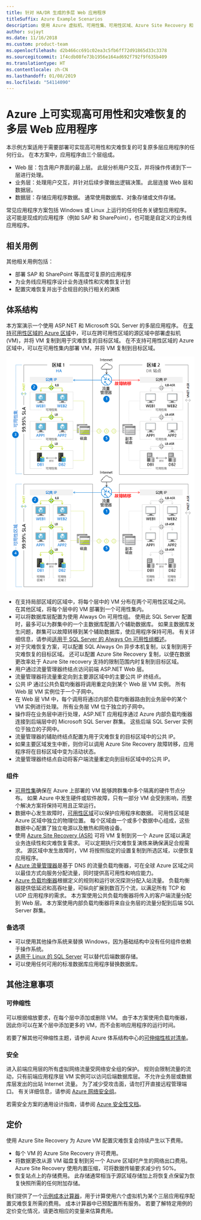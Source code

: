 ```yaml
---
title: 针对 HA/DR 生成的多层 Web 应用程序
titleSuffix: Azure Example Scenarios
description: 使用 Azure 虚拟机、可用性集、可用性区域、Azure Site Recovery 和 Azure 流量管理器在 Azure 上创建可实现高可用性和灾难恢复的多层 Web 应用程序。
author: sujayt
ms.date: 11/16/2018
ms.custom: product-team
ms.openlocfilehash: d2b466cc691c02ea3c5fb6ff72d91865d33c3378
ms.sourcegitcommit: 1f4cdb08fe73b1956e164ad692f792f9f635b409
ms.translationtype: HT
ms.contentlocale: zh-CN
ms.lasthandoff: 01/08/2019
ms.locfileid: "54114090"
---
```

# <a name="multitier-web-application-built-for-high-availability-and-disaster-recovery-on-azure"></a>Azure 上可实现高可用性和灾难恢复的多层 Web 应用程序

本示例方案适用于需要部署可实现高可用性和灾难恢复的可复原多层应用程序的任何行业。 在本方案中，应用程序由三个层组成。

- Web 层：包含用户界面的最上层。 此层分析用户交互，并将操作传递到下一层进行处理。
- 业务层：处理用户交互，并针对后续步骤做出逻辑决策。 此层连接 Web 层和数据层。
- 数据层：存储应用程序数据。 通常使用数据库、对象存储或文件存储。

常见应用程序方案包括 Windows 或 Linux 上运行的任何任务关键型应用程序。 这可能是现成的应用程序（例如 SAP 和 SharePoint），也可能是自定义的业务线应用程序。

## <a name="relevant-use-cases"></a>相关用例

其他相关用例包括：

- 部署 SAP 和 SharePoint 等高度可复原的应用程序
- 为业务线应用程序设计业务连续性和灾难恢复计划
- 配置灾难恢复并出于合规目的执行相关的演练

## <a name="architecture"></a>体系结构

本方案演示一个使用 ASP.NET 和 Microsoft SQL Server 的多层应用程序。 在[支持可用性区域的 Azure 区域](/azure/availability-zones/az-overview#regions-that-support-availability-zones)中，可以在跨可用性区域的源区域中部署虚拟机 (VM)，并将 VM 复制到用于灾难恢复的目标区域。 在不支持可用性区域的 Azure 区域中，可以在可用性集内部署 VM，并将 VM 复制到目标区域。

![高度可复原的多层 Web 应用程序的体系结构概览][architecture]

- 在支持局部区域的区域中，将每个层中的 VM 分布在两个可用性区域之间。 在其他区域，将每个层中的 VM 部署到一个可用性集内。
- 可以将数据库层配置为使用 Always On 可用性组。 使用此 SQL Server 配置时，最多可以为群集中的一个主数据库配置八个辅助数据库。 如果主数据库发生问题，群集可以故障转移到某个辅助数据库，使应用程序保持可用。 有关详细信息，请参阅[适用于 SQL Server 的 Always On 可用性组概述][docs-sql-always-on]。
- 对于灾难恢复方案，可以配置 SQL Always On 异步本机复制，以复制到用于灾难恢复的目标区域。 还可以配置 Azure Site Recovery 复制，以便在数据更改率处于 Azure Site recovery 支持的限制范围内时复制到目标区域。
- 用户通过流量管理器终结点访问前端 ASP.NET Web 层。
- 流量管理器将流量重定向到主要源区域中的主要公共 IP 终结点。
- 公共 IP 通过公共负载均衡器将调用重定向到某个 Web 层 VM 实例。 所有 Web 层 VM 实例位于一个子网中。
- 在 Web 层 VM 中，每个调用将通过内部负载均衡器路由到业务层中的某个 VM 实例进行处理。 所有业务层 VM 位于独立的子网中。
- 操作将在业务层中进行处理，ASP.NET 应用程序通过 Azure 内部负载均衡器连接到后端层中的 Microsoft SQL Server 群集。 这些后端 SQL Server 实例位于独立的子网中。
- 流量管理器的辅助终结点配置为用于灾难恢复的目标区域中的公共 IP。
- 如果主要区域发生中断，则你可以调用 Azure Site Recovery 故障转移，应用程序将在目标区域中变为活动状态。
- 流量管理器终结点自动将客户端流量重定向到目标区域中的公共 IP。

### <a name="components"></a>组件

- [可用性集][docs-availability-sets]确保在 Azure 上部署的 VM 能够跨群集中多个隔离的硬件节点分布。 如果 Azure 中发生硬件或软件故障，只有一部分 VM 会受到影响，而整个解决方案将保持可用且正常运行。
- 数据中心发生故障时，[可用性区域][docs-availability-zones]可以保护应用程序和数据。 可用性区域是 Azure 区域中独立的物理位置。 每个区域由一个或多个数据中心组成，这些数据中心配置了独立电源以及散热和网络设备。
- 使用 [Azure Site Recovery (ASR)][docs-azure-site-recovery] 可将 VM 复制到另一个 Azure 区域以满足业务连续性和灾难恢复需求。 可以定期执行灾难恢复演练来确保满足合规需求。 源区域中发生故障时，VM 将按照指定的设置复制到所选区域，以便恢复应用程序。
- [Azure 流量管理器][docs-traffic-manager]是基于 DNS 的流量负载均衡器，可在全球 Azure 区域之间以最佳方式向服务分配流量，同时提供高可用性和响应能力。
- [Azure 负载均衡器][docs-load-balancer]根据定义的规则和运行状况探测分配入站流量。 负载均衡器提供低延迟和高吞吐量，可纵向扩展到数百万个流，以满足所有 TCP 和 UDP 应用程序的需求。 本方案使用公共负载均衡器将传入的客户端流量分配到 Web 层。 本方案使用内部负载均衡器将来自业务层的流量分配到后端 SQL Server 群集。

### <a name="alternatives"></a>备选项

- 可以使用其他操作系统来替换 Windows，因为基础结构中没有任何组件依赖于操作系统。
- [适用于 Linux 的 SQL Server][docs-sql-server-linux] 可以替代后端数据存储。
- 可以使用任何可用的标准数据库应用程序替换数据库。

## <a name="other-considerations"></a>其他注意事项

### <a name="scalability"></a>可伸缩性

可以根据缩放要求，在每个层中添加或删除 VM。 由于本方案使用负载均衡器，因此你可以在某个层中添加更多的 VM，而不会影响应用程序的运行时间。

若要了解其他可伸缩性主题，请参阅 Azure 体系结构中心的[可伸缩性核对清单][scalability]。

### <a name="security"></a>安全

进入前端应用层的所有虚拟网络流量受网络安全组的保护。 规则会限制流量的流动，只有前端应用程序层 VM 实例可以访问后端数据库层。 不允许业务层或数据库层发出的出站 Internet 流量。 为了减少受攻击面，请勿打开直接远程管理端口。 有关详细信息，请参阅 [Azure 网络安全组][docs-nsg]。

若需安全方案的通用设计指南，请参阅 [Azure 安全性文档][security]。

## <a name="pricing"></a>定价

使用 Azure Site Recovery 为 Azure VM 配置灾难恢复会持续产生以下费用。

- 每个 VM 的 Azure Site Recovery 许可费用。
- 将数据更改从源 VM 磁盘复制到另一个 Azure 区域时产生的网络出口费用。 Azure Site Recovery 使用内置压缩，可将数据传输要求减少约 50%。
- 恢复站点上的存储费用。 此存储通常相当于源区域存储加上将恢复点保留为恢复快照所需的任何附加存储。

我们提供了一个[示例成本计算器][calculator]，用于计算使用六个虚拟机为某个三层应用程序配置灾难恢复所需的费用。 成本计算器中已预配置所有服务。 若要了解特定用例的定价变化情况，请更改相应的变量来估算费用。

<!-- links -->
[architecture]: ./media/arhitecture-disaster-recovery-multi-tier-app.png
[autoscaling]: /azure/architecture/best-practices/auto-scaling
[availability]: ../../checklist/availability.md
[resiliency]: /azure/architecture/resiliency/
[security]: /azure/security/
[scalability]: /azure/architecture/checklist/scalability
[docs-availability-zones]: /azure/availability-zones/az-overview
[docs-load-balancer]: /azure/load-balancer/load-balancer-overview
[docs-nsg]: /azure/virtual-network/security-overview
[docs-vmss]: /azure/virtual-machine-scale-sets/overview
[docs-sql-always-on]: /sql/database-engine/availability-groups/windows/overview-of-always-on-availability-groups-sql-server
[docs-vmss-autoscale]: /azure/virtual-machine-scale-sets/virtual-machine-scale-sets-autoscale-overview
[docs-vnet]: /azure/virtual-network/virtual-networks-overview
[docs-sql-server-linux]: /sql/linux/sql-server-linux-overview?view=sql-server-linux-2017
[docs-traffic-manager]: /azure/traffic-manager/
[docs-azure-site-recovery]: /azure/site-recovery/azure-to-azure-quickstart/
[docs-availability-sets]: /azure/virtual-machines/windows/manage-availability/
[calculator]: https://azure.com/e/6835332265044d6d931d68c917979e6d/
